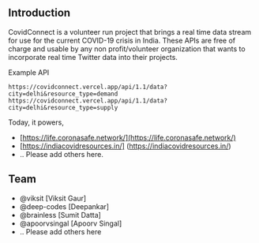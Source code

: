 ## Introduction

CovidConnect is a volunteer run project that brings a real time data stream for use for the current COVID-19 crisis in India. These APIs are free of charge and usable by any non profit/volunteer organization that wants to incorporate real time Twitter data into their projects.

Example API
```
https://covidconnect.vercel.app/api/1.1/data?city=delhi&resource_type=demand
https://covidconnect.vercel.app/api/1.1/data?city=delhi&resource_type=supply
```

Today, it powers,

* [https://life.coronasafe.network/](https://life.coronasafe.network/)
* [https://indiacovidresources.in/] (https://indiacovidresources.in/)
* .. Please add others here.


## Team
* @viksit [Viksit Gaur]
* @deep-codes [Deepankar]
* @brainless [Sumit Datta]
* @apoorvsingal [Apoorv Singal]
* .. Please add others here
